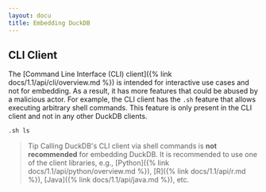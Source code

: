```yaml
---
layout: docu
title: Embedding DuckDB
---
```


## CLI Client

The [Command Line Interface (CLI) client]({% link docs/1.1/api/cli/overview.md %}) is intended for interactive use cases and not for embedding.
As a result, it has more features that could be abused by a malicious actor.
For example, the CLI client has the `.sh` feature that allows executing arbitrary shell commands.
This feature is only present in the CLI client and not in any other DuckDB clients.

```sql
.sh ls
```

> Tip Calling DuckDB's CLI client via shell commands is **not recommended** for embedding DuckDB. It is recommended to use one of the client libraries, e.g., [Python]({% link docs/1.1/api/python/overview.md %}), [R]({% link docs/1.1/api/r.md %}), [Java]({% link docs/1.1/api/java.md %}), etc.